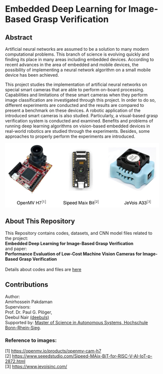 # Embedded Deep Learning for Image-Based Grasp Verification

## Abstract
Artificial neural networks are assumed to be a solution to many modern 
computational problems. This branch of science is evolving quickly and finding its place in
many areas including embedded devices. According to recent advances in the area
of embedded and mobile devices, the possibility of implementing a neural network
algorithm on a small mobile device has been achieved.

This project studies the implementation of artificial neural networks on special
smart cameras that are able to perform on-board processing. Capabilities and
limitations of these smart cameras when they perform image classification are
investigated through this project. In order to do so, different experiments are
conducted and the results are compared to present a benchmark on these devices.
A robotic application of the introduced smart cameras is also studied. Particularly,
a visual-based grasp verification system is conducted and examined. Benefits and
problems of running deep learning algorithms on vision-based embedded devices in
real-world robotics are studied through the experiments. Besides, some approaches
to properly perform the experiments are introduced.

![alt text](https://github.com/amirhpd/grasp_verification/blob/master/Images/cams.png "Smart Cameras")

## About This Repository
This Repository contains codes, datasets, and CNN model files related to the project: <br />
**Embedded Deep Learning for Image-Based Grasp Verification** <br />
and paper: <br />
**Performance Evaluation of Low-Cost Machine Vision Cameras for Image-Based 
Grasp Verification** <br /> <br />
Details about codes and files are [here](Details.md)

## Contributions
Author:  <br />
Amirhossein Pakdaman <br />
Supervisors:  <br />
Prof. Dr. Paul G. Plöger, <br />
Deebul Nair [(deebuls)](https://github.com/deebuls)  <br />
Supported by: [Master of Science in Autonomous Systems, Hochschule Bonn-Rhein-Sieg](https://www.h-brs.de/en/inf/study/master/autonomous-systems).

### Reference to images:
[1] https://openmv.io/products/openmv-cam-h7  <br />
[2] https://www.seeedstudio.com/Sipeed-MAix-BiT-for-RISC-V-AI-IoT-p-2872.html  <br />
[3] https://www.jevoisinc.com/
